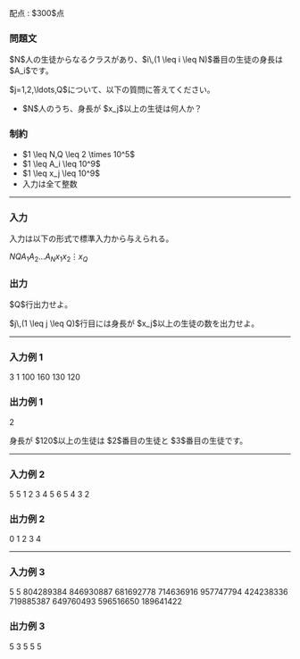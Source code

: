 
<div>

<span>

<span>

<p>
配点 : $300$点
</p>

<div>

<section>

### **問題文**

<p>
$N$人の生徒からなるクラスがあり、$i\,(1 \leq i \leq N)$番目の生徒の身長は $A_i$です。
</p>

<p>
$j=1,2,\ldots,Q$について、以下の質問に答えてください。
</p>

<ul>

<li>
$N$人のうち、身長が $x_j$以上の生徒は何人か？
</li>

</ul>

</section>

</div>

<div>

<section>

### **制約**

<ul>

<li>
$1 \leq N,Q \leq 2 \times 10^5$
</li>

<li>
$1 \leq A_i \leq 10^9$
</li>

<li>
$1 \leq x_j \leq 10^9$
</li>

<li>
入力は全て整数
</li>

</ul>

</section>

</div>

---

<div>

<div>

<section>

### **入力**

<p>
入力は以下の形式で標準入力から与えられる。
</p>

<div>

$N$$Q$$A_1$$A_2$$\ldots$$A_N$$x_1$$x_2$$\vdots$$x_Q$
</div>

</section>

</div>

<div>

<section>

### **出力**

<p>
$Q$行出力せよ。
</p>

<p>
$j\,(1 \leq j \leq Q)$行目には身長が $x_j$以上の生徒の数を出力せよ。
</p>

</section>

</div>

</div>

---

<div>

<section>

### **入力例 1**

<div>

3 1
100 160 130
120

</div>

</section>

</div>

<div>

<section>

### **出力例 1**

<div>

2

</div>

<p>
身長が $120$以上の生徒は $2$番目の生徒と $3$番目の生徒です。
</p>

</section>

</div>

---

<div>

<section>

### **入力例 2**

<div>

5 5
1 2 3 4 5
6
5
4
3
2

</div>

</section>

</div>

<div>

<section>

### **出力例 2**

<div>

0
1
2
3
4

</div>

</section>

</div>

---

<div>

<section>

### **入力例 3**

<div>

5 5
804289384 846930887 681692778 714636916 957747794
424238336
719885387
649760493
596516650
189641422

</div>

</section>

</div>

<div>

<section>

### **出力例 3**

<div>

5
3
5
5
5

</div>

</section>

</div>

</span>

</span>

</div>
